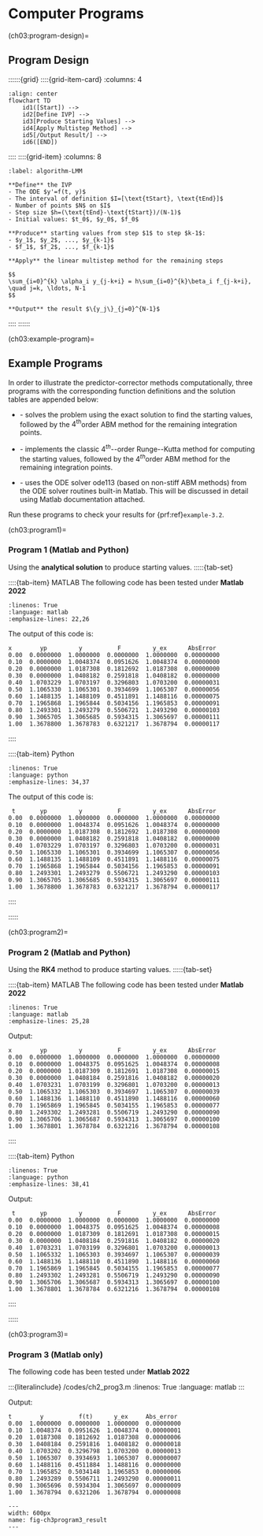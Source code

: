 # Computer Programs
(ch03:program-design)=
## Program Design

::::::{grid}
::::{grid-item-card}
:columns: 4
```{mermaid}
:align: center
flowchart TD
    id1([Start]) --> 
    id2[Define IVP] -->
    id3[Produce Starting Values] -->
    id4[Apply Multistep Method] -->
    id5[/Output Result/] -->
    id6([END])   
```
::::
::::{grid-item}
:columns: 8
```{prf:algorithm} Linear Multistep Method for IVPs
:label: algorithm-LMM

**Define** the IVP
- The ODE $y'=f(t, y)$
- The interval of definition $I=[\text{tStart}, \text{tEnd}]$
- Number of points $N$ on $I$
- Step size $h=(\text{tEnd}-\text{tStart})/(N-1)$
- Initial values: $t_0$, $y_0$, $f_0$

**Produce** starting values from step $1$ to step $k-1$:
- $y_1$, $y_2$, ..., $y_{k-1}$
- $f_1$, $f_2$, ..., $f_{k-1}$

**Apply** the linear multistep method for the remaining steps

$$
\sum_{i=0}^{k} \alpha_i y_{j-k+i} = h\sum_{i=0}^{k}\beta_i f_{j-k+i},
\quad j=k, \ldots, N-1
$$

**Output** the result $\{y_j\}_{j=0}^{N-1}$
```
::::
::::::

(ch03:example-program)=
## Example Programs

In order to illustrate the predictor-corrector methods computationally,
three programs with the corresponding function definitions and
the solution tables are appended below:

- **[](ch03:program1)**  - solves the problem using the exact solution to find the
starting values, followed by the $4^\text{th}$order ABM method for the
remaining integration points.

- **[](ch03:program2)**  - implements the classic $4^{th}$--order Runge--Kutta
method for computing the starting values, followed by the $4^{th}$order
ABM method for the remaining integration points.

- **[](ch03:program3)**  - uses the ODE solver ode113 (based on non-stiff ABM
methods) from the ODE solver routines built-in Matlab. This will be
discussed in detail using Matlab documentation attached. 

Run these programs to check your results for {prf:ref}`example-3.2`.

(ch03:program1)=
### Program 1 (Matlab and Python)
Using the **analytical solution** to produce starting values.
:::::{tab-set}

::::{tab-item} MATLAB
The following code has been tested under **Matlab 2022**

```{literalinclude} /codes/ch2_prog1.m
:linenos: True
:language: matlab
:emphasize-lines: 22,26
```

The output of this code is:

```none
x        yp         y          F         y_ex      AbsError
0.00  0.0000000  1.0000000  0.0000000  1.0000000  0.00000000
0.10  0.0000000  1.0048374  0.0951626  1.0048374  0.00000000
0.20  0.0000000  1.0187308  0.1812692  1.0187308  0.00000000
0.30  0.0000000  1.0408182  0.2591818  1.0408182  0.00000000
0.40  1.0703229  1.0703197  0.3296803  1.0703200  0.00000031
0.50  1.1065330  1.1065301  0.3934699  1.1065307  0.00000056
0.60  1.1488135  1.1488109  0.4511891  1.1488116  0.00000075
0.70  1.1965868  1.1965844  0.5034156  1.1965853  0.00000091
0.80  1.2493301  1.2493279  0.5506721  1.2493290  0.00000103
0.90  1.3065705  1.3065685  0.5934315  1.3065697  0.00000111
1.00  1.3678800  1.3678783  0.6321217  1.3678794  0.00000117
```
::::

::::{tab-item} Python

```{literalinclude} /codes/ch2_prog1.py
:linenos: True
:language: python
:emphasize-lines: 34,37
```

The output of this code is:

```none
 t       yp         y          F         y_ex      AbsError
0.00  0.0000000  1.0000000  0.0000000  1.0000000  0.00000000
0.10  0.0000000  1.0048374  0.0951626  1.0048374  0.00000000
0.20  0.0000000  1.0187308  0.1812692  1.0187308  0.00000000
0.30  0.0000000  1.0408182  0.2591818  1.0408182  0.00000000
0.40  1.0703229  1.0703197  0.3296803  1.0703200  0.00000031
0.50  1.1065330  1.1065301  0.3934699  1.1065307  0.00000056
0.60  1.1488135  1.1488109  0.4511891  1.1488116  0.00000075
0.70  1.1965868  1.1965844  0.5034156  1.1965853  0.00000091
0.80  1.2493301  1.2493279  0.5506721  1.2493290  0.00000103
0.90  1.3065705  1.3065685  0.5934315  1.3065697  0.00000111
1.00  1.3678800  1.3678783  0.6321217  1.3678794  0.00000117
```
::::

::::: 

(ch03:program2)=
### Program 2 (Matlab and Python)
Using the **RK4** method to produce starting values.
:::::{tab-set}

::::{tab-item} MATLAB
The following code has been tested under **Matlab 2022**

```{literalinclude} /codes/ch2_prog2.m
:linenos: True
:language: matlab
:emphasize-lines: 25,28
```

Output:
```none
x        yp         y          F         y_ex      AbsError
0.00  0.0000000  1.0000000  0.0000000  1.0000000  0.00000000
0.10  0.0000000  1.0048375  0.0951625  1.0048374  0.00000008
0.20  0.0000000  1.0187309  0.1812691  1.0187308  0.00000015
0.30  0.0000000  1.0408184  0.2591816  1.0408182  0.00000020
0.40  1.0703231  1.0703199  0.3296801  1.0703200  0.00000013
0.50  1.1065332  1.1065303  0.3934697  1.1065307  0.00000039
0.60  1.1488136  1.1488110  0.4511890  1.1488116  0.00000060
0.70  1.1965869  1.1965845  0.5034155  1.1965853  0.00000077
0.80  1.2493302  1.2493281  0.5506719  1.2493290  0.00000090
0.90  1.3065706  1.3065687  0.5934313  1.3065697  0.00000100
1.00  1.3678801  1.3678784  0.6321216  1.3678794  0.00000108
```
::::

::::{tab-item} Python
```{literalinclude} /codes/ch2_prog2.py
:linenos: True
:language: python
:emphasize-lines: 38,41
```

Output:
```none
 t       yp         y          F         y_ex      AbsError
0.00  0.0000000  1.0000000  0.0000000  1.0000000  0.00000000
0.10  0.0000000  1.0048375  0.0951625  1.0048374  0.00000008
0.20  0.0000000  1.0187309  0.1812691  1.0187308  0.00000015
0.30  0.0000000  1.0408184  0.2591816  1.0408182  0.00000020
0.40  1.0703231  1.0703199  0.3296801  1.0703200  0.00000013
0.50  1.1065332  1.1065303  0.3934697  1.1065307  0.00000039
0.60  1.1488136  1.1488110  0.4511890  1.1488116  0.00000060
0.70  1.1965869  1.1965845  0.5034155  1.1965853  0.00000077
0.80  1.2493302  1.2493281  0.5506719  1.2493290  0.00000090
0.90  1.3065706  1.3065687  0.5934313  1.3065697  0.00000100
1.00  1.3678801  1.3678784  0.6321216  1.3678794  0.00000108
```
::::

:::::

(ch03:program3)=
### Program 3 (Matlab only)
The following code has been tested under **Matlab 2022**

:::{literalinclude} /codes/ch2_prog3.m
:linenos: True
:language: matlab
:::

Output:
```none
t        y          f(t)      y_ex     Abs_error 
0.00  1.0000000  0.0000000  1.0000000  0.00000000
0.10  1.0048374  0.0951626  1.0048374  0.00000001
0.20  1.0187308  0.1812692  1.0187308  0.00000006
0.30  1.0408184  0.2591816  1.0408182  0.00000018
0.40  1.0703202  0.3296798  1.0703200  0.00000013
0.50  1.1065307  0.3934693  1.1065307  0.00000007
0.60  1.1488116  0.4511884  1.1488116  0.00000000
0.70  1.1965852  0.5034148  1.1965853  0.00000006
0.80  1.2493289  0.5506711  1.2493290  0.00000011
0.90  1.3065696  0.5934304  1.3065697  0.00000009
1.00  1.3678794  0.6321206  1.3678794  0.00000008
```

```{figure} /images/fig-ch3program3_result.svg
---
width: 600px
name: fig-ch3program3_result
---

```
